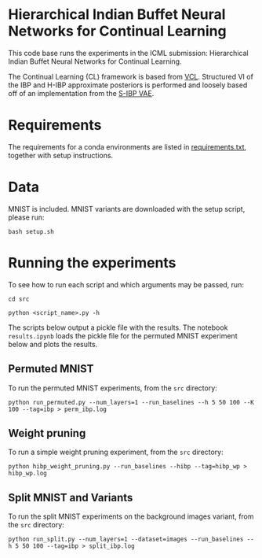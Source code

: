 # Hierarchical Indian Buffet Neural Networks for Continual Learning

This code base runs the experiments in the ICML submission: Hierarchical Indian Buffet Neural Networks for Continual Learning.

The Continual Learning (CL) framework is based from [VCL](https://github.com/nvcuong/variational-continual-learning/tree/master/ddm). 
Structured VI of the IBP and H-IBP approximate posteriors is performed and loosely based off of an implementation from the [S-IBP VAE](https://github.com/rachtsingh/ibp_vae).

# Requirements

The requirements for a conda environments are listed in [requirements.txt](requirements.txt), together with setup instructions.

# Data

MNIST is included. MNIST variants are downloaded with the setup script, please run:
 
`bash setup.sh`

# Running the experiments

To see how to run each script and which arguments may be passed, run:

`cd src`

`python <script_name>.py -h`

The scripts below output a pickle file with the results. The notebook `results.ipynb` loads the pickle file for the permuted MNIST experiment below and plots the results.

## Permuted MNIST

To run the permuted MNIST experiments, from the `src` directory:

`python run_permuted.py --num_layers=1 --run_baselines --h 5 50 100 --K 100 --tag=ibp > perm_ibp.log`

## Weight pruning

To run a simple weight pruning experiment, from the `src` directory:

`python hibp_weight_pruning.py --run_baselines --hibp --tag=hibp_wp > hibp_wp.log`

## Split MNIST and Variants

To run the split MNIST experiments on the background images variant, from the `src` directory:

`python run_split.py --num_layers=1 --dataset=images --run_baselines --h 5 50 100 --tag=ibp > split_ibp.log`
